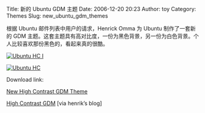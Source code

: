 Title: 新的 Ubuntu GDM 主题
Date: 2006-12-20 20:23
Author: toy
Category: Themes
Slug: new_ubuntu_gdm_themes

根据 Ubuntu 邮件列表中用户的请求，Henrick Omma 为 Ubuntu 制作了一套新的
GDM
主题。这套主题具有高对比度，一份为黑色背景，另一份为白色背景。个人比较喜欢那份黑色的，看起来真的很酷。

[![Ubuntu HC
I](http://i.linuxtoy.org/i/2006/12/Ubuntu-HC-I_s.png)](http://i.linuxtoy.org/i/2006/12/Ubuntu-HC-I.png)

[![Ubuntu
HC](http://i.linuxtoy.org/i/2006/12/Ubuntu-HC_s.png)](http://i.linuxtoy.org/i/2006/12/Ubuntu-HC.png)

Download link:

[New High Contrast GDM Theme](http://people.ubuntu.com/~henrik/gdm/)

[High Contrast GDM](http://blog.omma.net/?p=20) [via henrik’s blog]
